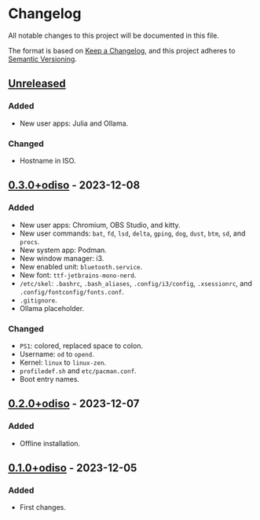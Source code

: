 # Changelog

All notable changes to this project will be documented in this file.

The format is based on [Keep a Changelog](https://keepachangelog.com/en/1.0.0/),
and this project adheres to [Semantic Versioning](https://semver.org/spec/v2.0.0.html).

## [Unreleased]

### Added

- New user apps: Julia and Ollama.

### Changed

- Hostname in ISO.

## [0.3.0+odiso] - 2023-12-08

### Added

- New user apps: Chromium, OBS Studio, and kitty.
- New user commands: `bat`, `fd`, `lsd`, `delta`, `gping`, `dog`, `dust`, `btm`, `sd`, and `procs`.
- New system app: Podman.
- New window manager: i3.
- New enabled unit: `bluetooth.service`.
- New font: `ttf-jetbrains-mono-nerd`.
- `/etc/skel`: `.bashrc`, `.bash_aliases`, `.config/i3/config`, `.xsessionrc`, and `.config/fontconfig/fonts.conf`.
- `.gitignore`.
- Ollama placeholder.

### Changed

- `PS1`: colored, replaced space to colon.
- Username: `od` to `opend`.
- Kernel: `linux` to `linux-zen`.
- `profiledef.sh` and `etc/pacman.conf`.
- Boot entry names.

## [0.2.0+odiso] - 2023-12-07

### Added

- Offline installation.

## [0.1.0+odiso] - 2023-12-05

### Added

- First changes.

[unreleased]: https://github.com/sakkke/odiso/compare/v0.3.0+odiso...HEAD
[0.3.0+odiso]: https://github.com/sakkke/odiso/compare/v0.2.0+odiso...v0.3.0+odiso
[0.2.0+odiso]: https://github.com/sakkke/odiso/compare/v0.1.0+odiso...v0.2.0+odiso
[0.1.0+odiso]: https://github.com/sakkke/odiso/releases/tag/v0.1.0+odiso
